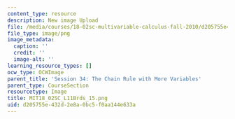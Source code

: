 ```yaml
---
content_type: resource
description: New image Upload
file: /media/courses/18-02sc-multivariable-calculus-fall-2010/d205755e432d2e8a0bc5f0aa144e633a_MIT18_02SC_L11Brds_15.png
file_type: image/png
image_metadata:
  caption: ''
  credit: ''
  image-alt: ''
learning_resource_types: []
ocw_type: OCWImage
parent_title: 'Session 34: The Chain Rule with More Variables'
parent_type: CourseSection
resourcetype: Image
title: MIT18_02SC_L11Brds_15.png
uid: d205755e-432d-2e8a-0bc5-f0aa144e633a
---
```

